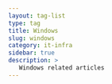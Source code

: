 ```yaml
---
layout: tag-list
type: tag
title: Windows
slug: windows
category: it-infra
sidebar: true
description: >
   Windows related articles
---
```

